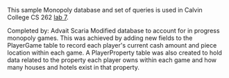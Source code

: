 This sample Monopoly database and set of queries is used in Calvin College
CS 262 [lab 7](https://cs.calvin.edu/courses/cs/262/kvlinden/07is/lab.html).

Completed by: Advait Scaria
Modified database to account for in progress monopoly games.
This was achieved by adding new fields to the PlayerGame table to record each player's current cash amount and piece location within each game.
A PlayerProperty table was also created to hold data related to the property each player owns within each game and how many houses and hotels exist in that property.
